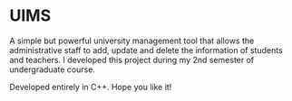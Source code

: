 # UIMS
A simple but powerful university management tool that allows the administrative staff to add, update and delete the information of students and teachers. I developed this project during my 2nd semester of undergraduate course.

Developed entirely in C++.
Hope you like it!
